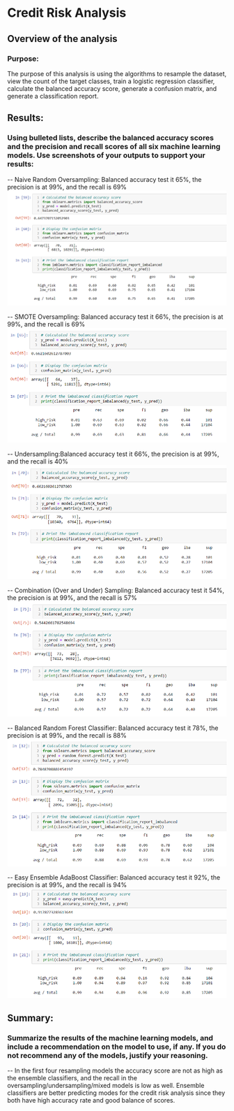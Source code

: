 # Credit Risk Analysis

## Overview of the analysis

### Purpose:
The purpose of this analysis is using the algorithms to resample the dataset, view the count of the target classes,  train a logistic regression classifier,  calculate the balanced accuracy score, generate a confusion matrix, and generate a classification report.

## Results:
### Using bulleted lists, describe the balanced accuracy scores and the precision and recall scores of all six machine learning models. Use screenshots of your outputs to support your results:
-- Naive Random Oversampling: Balanced accuracy test it 65%, the precision is at 99%, and the recall is 69%  
![GITHUB](https://github.com/seafishleo/HW/blob/master/HW17/1.png)  

-- SMOTE Oversampling: Balanced accuracy test it 66%, the precision is at 99%, and the recall is 69%  
![GITHUB](https://github.com/seafishleo/HW/blob/master/HW17/2.png)  

-- Undersampling:Balanced accuracy test it 66%, the precision is at 99%, and the recall is 40%  
![GITHUB](https://github.com/seafishleo/HW/blob/master/HW17/3.png)  

-- Combination (Over and Under) Sampling: Balanced accuracy test it 54%, the precision is at 99%, and the recall is 57%  
![GITHUB](https://github.com/seafishleo/HW/blob/master/HW17/4.png)  

-- Balanced Random Forest Classifier: Balanced accuracy test it 78%, the precision is at 99%, and the recall is 88%  
![GITHUB](https://github.com/seafishleo/HW/blob/master/HW17/5.png)  

-- Easy Ensemble AdaBoost Classifier: Balanced accuracy test it 92%, the precision is at 99%, and the recall is 94%  
![GITHUB](https://github.com/seafishleo/HW/blob/master/HW17/6.png)  

## Summary:
### Summarize the results of the machine learning models, and include a recommendation on the model to use, if any. If you do not recommend any of the models, justify your reasoning.
--  In the first four resampling models the accuracy score are not as high as the ensemble classifiers, and the recall in the oversampling/undersampling/mixed models is low as well. Ensemble classifiers are better predicting modes for the credit risk analysis since they both have high accuracy rate and good balance of scores.





